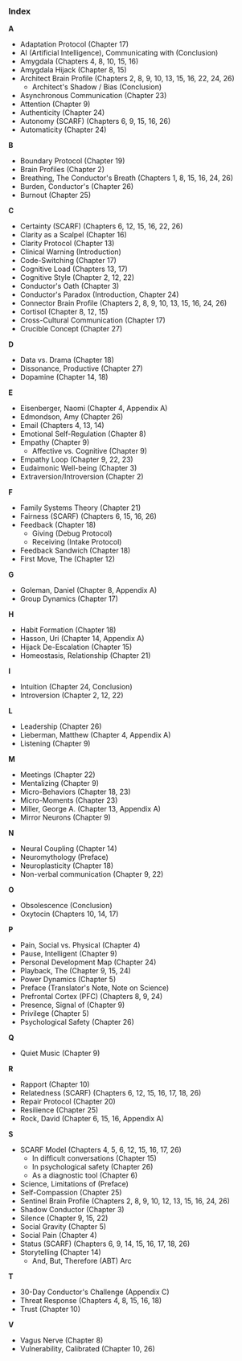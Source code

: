 ### **Index**

**A**
*   Adaptation Protocol (Chapter 17)
*   AI (Artificial Intelligence), Communicating with (Conclusion)
*   Amygdala (Chapters 4, 8, 10, 15, 16)
*   Amygdala Hijack (Chapter 8, 15)
*   Architect Brain Profile (Chapters 2, 8, 9, 10, 13, 15, 16, 22, 24, 26)
    *   Architect's Shadow / Bias (Conclusion)
*   Asynchronous Communication (Chapter 23)
*   Attention (Chapter 9)
*   Authenticity (Chapter 24)
*   Autonomy (SCARF) (Chapters 6, 9, 15, 16, 26)
*   Automaticity (Chapter 24)

**B**
*   Boundary Protocol (Chapter 19)
*   Brain Profiles (Chapter 2)
*   Breathing, The Conductor's Breath (Chapters 1, 8, 15, 16, 24, 26)
*   Burden, Conductor's (Chapter 26)
*   Burnout (Chapter 25)

**C**
*   Certainty (SCARF) (Chapters 6, 12, 15, 16, 22, 26)
*   Clarity as a Scalpel (Chapter 16)
*   Clarity Protocol (Chapter 13)
*   Clinical Warning (Introduction)
*   Code-Switching (Chapter 17)
*   Cognitive Load (Chapters 13, 17)
*   Cognitive Style (Chapter 2, 12, 22)
*   Conductor's Oath (Chapter 3)
*   Conductor's Paradox (Introduction, Chapter 24)
*   Connector Brain Profile (Chapters 2, 8, 9, 10, 13, 15, 16, 24, 26)
*   Cortisol (Chapter 8, 12, 15)
*   Cross-Cultural Communication (Chapter 17)
*   Crucible Concept (Chapter 27)

**D**
*   Data vs. Drama (Chapter 18)
*   Dissonance, Productive (Chapter 27)
*   Dopamine (Chapter 14, 18)

**E**
*   Eisenberger, Naomi (Chapter 4, Appendix A)
*   Edmondson, Amy (Chapter 26)
*   Email (Chapters 4, 13, 14)
*   Emotional Self-Regulation (Chapter 8)
*   Empathy (Chapter 9)
    *   Affective vs. Cognitive (Chapter 9)
*   Empathy Loop (Chapter 9, 22, 23)
*   Eudaimonic Well-being (Chapter 3)
*   Extraversion/Introversion (Chapter 2)

**F**
*   Family Systems Theory (Chapter 21)
*   Fairness (SCARF) (Chapters 6, 15, 16, 26)
*   Feedback (Chapter 18)
    *   Giving (Debug Protocol)
    *   Receiving (Intake Protocol)
*   Feedback Sandwich (Chapter 18)
*   First Move, The (Chapter 12)

**G**
*   Goleman, Daniel (Chapter 8, Appendix A)
*   Group Dynamics (Chapter 17)

**H**
*   Habit Formation (Chapter 18)
*   Hasson, Uri (Chapter 14, Appendix A)
*   Hijack De-Escalation (Chapter 15)
*   Homeostasis, Relationship (Chapter 21)

**I**
*   Intuition (Chapter 24, Conclusion)
*   Introversion (Chapter 2, 12, 22)

**L**
*   Leadership (Chapter 26)
*   Lieberman, Matthew (Chapter 4, Appendix A)
*   Listening (Chapter 9)

**M**
*   Meetings (Chapter 22)
*   Mentalizing (Chapter 9)
*   Micro-Behaviors (Chapter 18, 23)
*   Micro-Moments (Chapter 23)
*   Miller, George A. (Chapter 13, Appendix A)
*   Mirror Neurons (Chapter 9)

**N**
*   Neural Coupling (Chapter 14)
*   Neuromythology (Preface)
*   Neuroplasticity (Chapter 18)
*   Non-verbal communication (Chapter 9, 22)

**O**
*   Obsolescence (Conclusion)
*   Oxytocin (Chapters 10, 14, 17)

**P**
*   Pain, Social vs. Physical (Chapter 4)
*   Pause, Intelligent (Chapter 9)
*   Personal Development Map (Chapter 24)
*   Playback, The (Chapter 9, 15, 24)
*   Power Dynamics (Chapter 5)
*   Preface (Translator's Note, Note on Science)
*   Prefrontal Cortex (PFC) (Chapters 8, 9, 24)
*   Presence, Signal of (Chapter 9)
*   Privilege (Chapter 5)
*   Psychological Safety (Chapter 26)

**Q**
*   Quiet Music (Chapter 9)

**R**
*   Rapport (Chapter 10)
*   Relatedness (SCARF) (Chapters 6, 12, 15, 16, 17, 18, 26)
*   Repair Protocol (Chapter 20)
*   Resilience (Chapter 25)
*   Rock, David (Chapter 6, 15, 16, Appendix A)

**S**
*   SCARF Model (Chapters 4, 5, 6, 12, 15, 16, 17, 26)
    *   In difficult conversations (Chapter 15)
    *   In psychological safety (Chapter 26)
    *   As a diagnostic tool (Chapter 6)
*   Science, Limitations of (Preface)
*   Self-Compassion (Chapter 25)
*   Sentinel Brain Profile (Chapters 2, 8, 9, 10, 12, 13, 15, 16, 24, 26)
*   Shadow Conductor (Chapter 3)
*   Silence (Chapter 9, 15, 22)
*   Social Gravity (Chapter 5)
*   Social Pain (Chapter 4)
*   Status (SCARF) (Chapters 6, 9, 14, 15, 16, 17, 18, 26)
*   Storytelling (Chapter 14)
    *   And, But, Therefore (ABT) Arc

**T**
*   30-Day Conductor's Challenge (Appendix C)
*   Threat Response (Chapters 4, 8, 15, 16, 18)
*   Trust (Chapter 10)

**V**
*   Vagus Nerve (Chapter 8)
*   Vulnerability, Calibrated (Chapter 10, 26)
      
